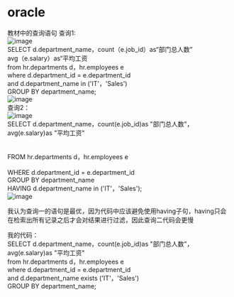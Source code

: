 # oracle
教材中的查询语句
查询1:  
![image](https://github.com/wangmingran9527/oracle/blob/master/TEST1/1.png)<br>
SELECT d.department_name，count（e.job_id）as“部门总人数” <br>
avg（e.salary）as“平均工资<br>
from hr.departments d，hr.employees e<br>
where d.department_id = e.department_id<br>
and d.department_name in ('IT'，'Sales')<br>
GROUP BY department_name;<br>
![image](https://github.com/wangmingran9527/oracle/blob/master/TEST1/11.png)<br>
查询2：  
![image](https://github.com/wangmingran9527/oracle/blob/master/TEST1/2.png)<br>
SELECT d.department_name，count(e.job_id)as "部门总人数"，<br>
avg(e.salary)as "平均工资"<br><br><br>
FROM hr.departments d，hr.employees e<br><br>
WHERE d.department_id = e.department_id<br>
GROUP BY department_name<br>
HAVING d.department_name in ('IT'，'Sales');<br>
![image](https://github.com/wangmingran9527/oracle/blob/master/TEST1/22.png)<br>
   
我认为查询一的语句是最优，因为代码中应该避免使用having子句，having只会在检索出所有记录之后才会对结果进行过滤，因此查询二代码会更慢
   
   
我的代码：<br>
SELECT d.department_name，count(e.job_id)as "部门总人数"，<br>
avg(e.salary)as "平均工资"<br>
from hr.departments d，hr.employees e<br>
where d.department_id = e.department_id<br>
and d.department_name exists ('IT'，'Sales')<br>
GROUP BY department_name;<br>
   
